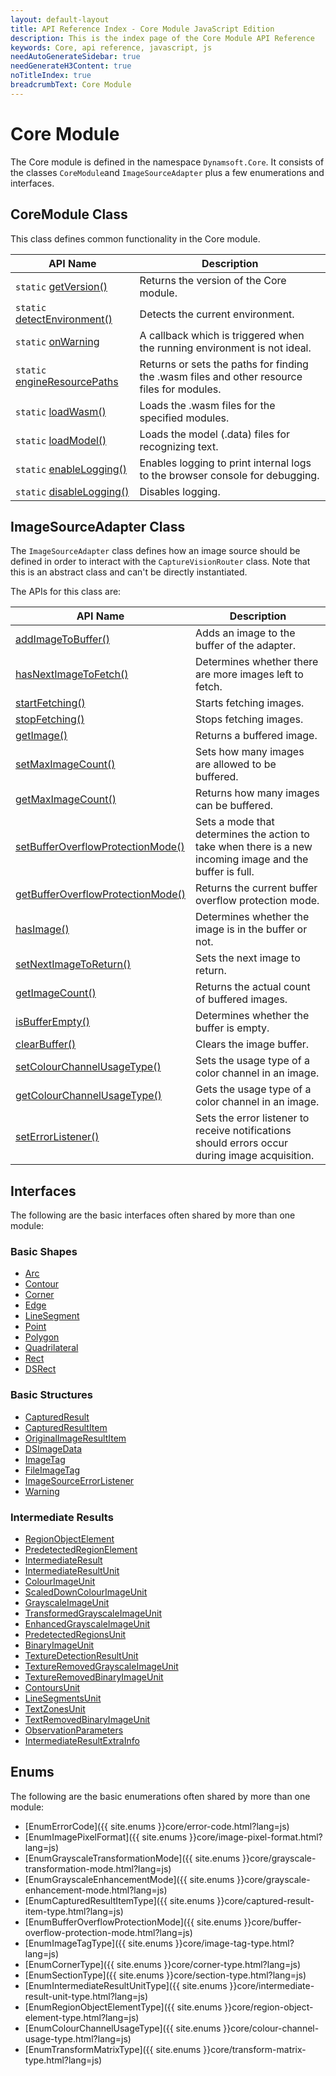 ```yaml
---
layout: default-layout
title: API Reference Index - Core Module JavaScript Edition
description: This is the index page of the Core Module API Reference
keywords: Core, api reference, javascript, js
needAutoGenerateSidebar: true
needGenerateH3Content: true
noTitleIndex: true
breadcrumbText: Core Module
---
```

<!--v3.0.20--Updated on 11/23/2023-->

# Core Module

The Core module is defined in the namespace `Dynamsoft.Core`. It consists of the classes `CoreModule`and `ImageSourceAdapter` plus a few enumerations and interfaces.

## CoreModule Class

This class defines common functionality in the Core module.

| API Name                                                                   | Description                                                                                 |
| -------------------------------------------------------------------------- | ------------------------------------------------------------------------------------------- |
| `static` [getVersion()](./core-module-class.md#getversion)                 | Returns the version of the Core module.                                                     |
| `static` [detectEnvironment()](./core-module-class.md#detectenvironment)   | Detects the current environment.                                                            |
| `static` [onWarning](./core-module-class.md#onwarning)                     | A callback which is triggered when the running environment is not ideal.                    |
| `static` [engineResourcePaths](./core-module-class.md#engineresourcepaths) | Returns or sets the paths for finding the .wasm files and other resource files for modules. |
| `static` [loadWasm()](./core-module-class.md#loadwasm)                     | Loads the .wasm files for the specified modules.                                            |
| `static` [loadModel()](./core-module-class.md#loadmodel)                   | Loads the model (.data) files for recognizing text.                                         |
| `static` [enableLogging()](./core-module-class.md#enablelogging)           | Enables logging to print internal logs to the browser console for debugging.                |
| `static` [disableLogging()](./core-module-class.md#disablelogging)         | Disables logging.                                                                           |

## ImageSourceAdapter Class

The `ImageSourceAdapter` class defines how an image source should be defined in order to interact with the `CaptureVisionRouter` class. Note that this is an abstract class and can't be directly instantiated.

The APIs for this class are:

| API Name                                                                                       | Description                                                                                               |
| ---------------------------------------------------------------------------------------------- | --------------------------------------------------------------------------------------------------------- |
| [addImageToBuffer()](./image-source-adapter.md#addimagetobuffer)                               | Adds an image to the buffer of the adapter.                                                               |
| [hasNextImageToFetch()](./image-source-adapter.md#hasnextimagetofetch)                         | Determines whether there are more images left to fetch.                                                   |
| [startFetching()](./image-source-adapter.md#startfetching)                                     | Starts fetching images.                                                                                   |
| [stopFetching()](./image-source-adapter.md#stopfetching)                                       | Stops fetching images.                                                                                    |
| [getImage()](./image-source-adapter.md#getimage)                                               | Returns a buffered image.                                                                                 |
| [setMaxImageCount()](./image-source-adapter.md#setmaximagecount)                               | Sets how many images are allowed to be buffered.                                                          |
| [getMaxImageCount()](./image-source-adapter.md#getmaximagecount)                               | Returns how many images can be buffered.                                                                  |
| [setBufferOverflowProtectionMode()](./image-source-adapter.md#setbufferoverflowprotectionmode) | Sets a mode that determines the action to take when there is a new incoming image and the buffer is full. |
| [getBufferOverflowProtectionMode()](./image-source-adapter.md#getbufferoverflowprotectionmode) | Returns the current buffer overflow protection mode.                                                      |
| [hasImage()](./image-source-adapter.md#hasimage)                                               | Determines whether the image is in the buffer or not.                                                     |
| [setNextImageToReturn()](./image-source-adapter.md#setnextimagetoreturn)                       | Sets the next image to return.                                                                            |
| [getImageCount()](./image-source-adapter.md#getimagecount)                                     | Returns the actual count of buffered images.                                                              |
| [isBufferEmpty()](./image-source-adapter.md#isbufferempty)                                     | Determines whether the buffer is empty.                                                                   |
| [clearBuffer()](./image-source-adapter.md#clearbuffer)                                         | Clears the image buffer.                                                                                  |
| [setColourChannelUsageType()](./image-source-adapter.md#setcolourchannelusagetype)             | Sets the usage type of a color channel in an image.                                                       |
| [getColourChannelUsageType()](./image-source-adapter.md#getcolourchannelusagetype)             | Gets the usage type of a color channel in an image.                                                       |
| [setErrorListener()](./image-source-adapter.md#seterrorlistener)                               | Sets the error listener to receive notifications should errors occur during image acquisition.            |

## Interfaces

The following are the basic interfaces often shared by more than one module:

### Basic Shapes

* [Arc](./basic-structures/arc.md)
* [Contour](./basic-structures/contour.md)
* [Corner](./basic-structures/corner.md)
* [Edge](./basic-structures/edge.md)
* [LineSegment](./basic-structures/line-segment.md)
* [Point](./basic-structures/point.md)
* [Polygon](./basic-structures/polygon.md)
* [Quadrilateral](./basic-structures/quadrilateral.md)
* [Rect](./basic-structures/rect.md)
* [DSRect](./basic-structures/ds-rect.md)

### Basic Structures

* [CapturedResult](./basic-structures/captured-result.md)
* [CapturedResultItem](./basic-structures/captured-result-item.md)
* [OriginalImageResultItem](./basic-structures/original-image-result-item.md)
* [DSImageData](./basic-structures/ds-image-data.md)
* [ImageTag](./basic-structures/image-tag.md)
* [FileImageTag](./basic-structures/file-image-tag.md)
* [ImageSourceErrorListener](./basic-structures/image-source-error-listener.md)
* [Warning](./basic-structures/warning.md)
<!-- * [PDFReadingParameter](./basic-structures/pdf-reading-parameter.md) -->

### Intermediate Results

* [RegionObjectElement](./intermediate-results/region-object-element.md)
* [PredetectedRegionElement](./intermediate-results/predetected-region-element.md)
* [IntermediateResult](./intermediate-results/intermediate-result.md)
* [IntermediateResultUnit](./intermediate-results/intermediate-result-unit.md)
* [ColourImageUnit](./intermediate-results/colour-image-unit.md)
* [ScaledDownColourImageUnit](./intermediate-results/scaled-down-colour-image-unit.md)
* [GrayscaleImageUnit](./intermediate-results/grayscale-image-unit.md)
* [TransformedGrayscaleImageUnit](./intermediate-results/transformed-grayscale-image-unit.md)
* [EnhancedGrayscaleImageUnit](./intermediate-results/enhanced-grayscale-image-unit.md)
* [PredetectedRegionsUnit](./intermediate-results/predetected-regions-unit.md)
* [BinaryImageUnit](./intermediate-results/binary-image-unit.md)
* [TextureDetectionResultUnit](./intermediate-results/texture-detection-result-unit.md)
* [TextureRemovedGrayscaleImageUnit](./intermediate-results/texture-removed-grayscale-image-unit.md)
* [TextureRemovedBinaryImageUnit](./intermediate-results/texture-removed-binary-image-unit.md)
* [ContoursUnit](./intermediate-results/contours-unit.md)
* [LineSegmentsUnit](./intermediate-results/line-segments-unit.md)
* [TextZonesUnit](./intermediate-results/text-zones-unit.md)
* [TextRemovedBinaryImageUnit](./intermediate-results/text-removed-binary-image-unit.md)
* [ObservationParameters](./intermediate-results/observation-parameters.md)
* [IntermediateResultExtraInfo](./intermediate-results/intermediate-result-extra-info.md)

## Enums

The following are the basic enumerations often shared by more than one module:

* [EnumErrorCode]({{ site.enums }}core/error-code.html?lang=js)
* [EnumImagePixelFormat]({{ site.enums }}core/image-pixel-format.html?lang=js)
* [EnumGrayscaleTransformationMode]({{ site.enums }}core/grayscale-transformation-mode.html?lang=js)
* [EnumGrayscaleEnhancementMode]({{ site.enums }}core/grayscale-enhancement-mode.html?lang=js)
* [EnumCapturedResultItemType]({{ site.enums }}core/captured-result-item-type.html?lang=js)
* [EnumBufferOverflowProtectionMode]({{ site.enums }}core/buffer-overflow-protection-mode.html?lang=js)
* [EnumImageTagType]({{ site.enums }}core/image-tag-type.html?lang=js)
* [EnumCornerType]({{ site.enums }}core/corner-type.html?lang=js)
* [EnumSectionType]({{ site.enums }}core/section-type.html?lang=js)
* [EnumIntermediateResultUnitType]({{ site.enums }}core/intermediate-result-unit-type.html?lang=js)
* [EnumRegionObjectElementType]({{ site.enums }}core/region-object-element-type.html?lang=js)
* [EnumColourChannelUsageType]({{ site.enums }}core/colour-channel-usage-type.html?lang=js)
* [EnumTransformMatrixType]({{ site.enums }}core/transform-matrix-type.html?lang=js)

<!-- * [EnumPDFReadingMode]({{ site.enums }}core/pdf-reading-mode.html?lang=js) -->
<!-- * [EnumRasterDataSource]({{ site.enums }}core/raster-data-source.html?lang=js) -->
<!-- * [EnumVideoFrameQuality]({{ site.enums }}core/video-frame-quality.html?lang=js) -->
<!--* [EnumImageCaptureDistanceMode]({{ site.enums }}core/image-capture-distance-mode.html?lang=js)-->